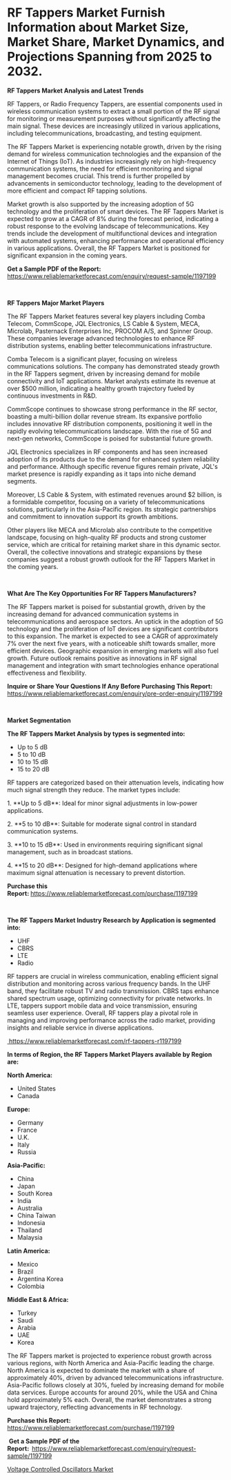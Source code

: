 <p><h1>RF Tappers Market Furnish Information about Market Size, Market Share, Market Dynamics, and Projections Spanning from 2025 to 2032.</h1></p><p><strong>RF Tappers Market Analysis and Latest Trends</strong></p>
<p><p>RF Tappers, or Radio Frequency Tappers, are essential components used in wireless communication systems to extract a small portion of the RF signal for monitoring or measurement purposes without significantly affecting the main signal. These devices are increasingly utilized in various applications, including telecommunications, broadcasting, and testing equipment. </p><p>The RF Tappers Market is experiencing notable growth, driven by the rising demand for wireless communication technologies and the expansion of the Internet of Things (IoT). As industries increasingly rely on high-frequency communication systems, the need for efficient monitoring and signal management becomes crucial. This trend is further propelled by advancements in semiconductor technology, leading to the development of more efficient and compact RF tapping solutions.</p><p>Market growth is also supported by the increasing adoption of 5G technology and the proliferation of smart devices. The RF Tappers Market is expected to grow at a CAGR of 8% during the forecast period, indicating a robust response to the evolving landscape of telecommunications. Key trends include the development of multifunctional devices and integration with automated systems, enhancing performance and operational efficiency in various applications. Overall, the RF Tappers Market is positioned for significant expansion in the coming years.</p></p>
<p><strong>Get a Sample PDF of the Report:&nbsp;</strong> <a href="https://www.reliablemarketforecast.com/enquiry/request-sample/1197199?utm_campaign=1893&utm_medium=2&utm_source=Github&utm_content=ia&utm_term=11022025&utm_id=rf-tappers">https://www.reliablemarketforecast.com/enquiry/request-sample/1197199</a></p>
<p>&nbsp;</p>
<p><strong>RF Tappers Major Market Players</strong></p>
<p><p>The RF Tappers Market features several key players including Comba Telecom, CommScope, JQL Electronics, LS Cable & System, MECA, Microlab, Pasternack Enterprises Inc, PROCOM A/S, and Spinner Group. These companies leverage advanced technologies to enhance RF distribution systems, enabling better telecommunications infrastructure.</p><p>Comba Telecom is a significant player, focusing on wireless communications solutions. The company has demonstrated steady growth in the RF Tappers segment, driven by increasing demand for mobile connectivity and IoT applications. Market analysts estimate its revenue at over $500 million, indicating a healthy growth trajectory fueled by continuous investments in R&D.</p><p>CommScope continues to showcase strong performance in the RF sector, boasting a multi-billion dollar revenue stream. Its expansive portfolio includes innovative RF distribution components, positioning it well in the rapidly evolving telecommunications landscape. With the rise of 5G and next-gen networks, CommScope is poised for substantial future growth.</p><p>JQL Electronics specializes in RF components and has seen increased adoption of its products due to the demand for enhanced system reliability and performance. Although specific revenue figures remain private, JQL's market presence is rapidly expanding as it taps into niche demand segments.</p><p>Moreover, LS Cable & System, with estimated revenues around $2 billion, is a formidable competitor, focusing on a variety of telecommunications solutions, particularly in the Asia-Pacific region. Its strategic partnerships and commitment to innovation support its growth ambitions.</p><p>Other players like MECA and Microlab also contribute to the competitive landscape, focusing on high-quality RF products and strong customer service, which are critical for retaining market share in this dynamic sector. Overall, the collective innovations and strategic expansions by these companies suggest a robust growth outlook for the RF Tappers Market in the coming years.</p></p>
<p>&nbsp;</p>
<p><strong>What Are The Key Opportunities For RF Tappers Manufacturers?</strong></p>
<p><p>The RF Tappers market is poised for substantial growth, driven by the increasing demand for advanced communication systems in telecommunications and aerospace sectors. An uptick in the adoption of 5G technology and the proliferation of IoT devices are significant contributors to this expansion. The market is expected to see a CAGR of approximately 7% over the next five years, with a noticeable shift towards smaller, more efficient devices. Geographic expansion in emerging markets will also fuel growth. Future outlook remains positive as innovations in RF signal management and integration with smart technologies enhance operational effectiveness and flexibility.</p></p>
<p><strong>Inquire or Share Your Questions If Any Before Purchasing This Report:</strong> <a href="https://www.reliablemarketforecast.com/enquiry/pre-order-enquiry/1197199?utm_campaign=1893&utm_medium=2&utm_source=Github&utm_content=ia&utm_term=11022025&utm_id=rf-tappers">https://www.reliablemarketforecast.com/enquiry/pre-order-enquiry/1197199</a></p>
<p>&nbsp;</p>
<p><strong>Market Segmentation</strong></p>
<p><strong>The RF Tappers Market Analysis by types is segmented into:</strong></p>
<p><ul><li>Up to 5 dB</li><li>5 to 10 dB</li><li>10 to 15 dB</li><li>15 to 20 dB</li></ul></p>
<p><p>RF tappers are categorized based on their attenuation levels, indicating how much signal strength they reduce. The market types include: </p><p>1. **Up to 5 dB**: Ideal for minor signal adjustments in low-power applications.</p><p>2. **5 to 10 dB**: Suitable for moderate signal control in standard communication systems.</p><p>3. **10 to 15 dB**: Used in environments requiring significant signal management, such as in broadcast stations.</p><p>4. **15 to 20 dB**: Designed for high-demand applications where maximum signal attenuation is necessary to prevent distortion.</p></p>
<p><strong>Purchase this Report:&nbsp;</strong><a href="https://www.reliablemarketforecast.com/purchase/1197199?utm_campaign=1893&utm_medium=2&utm_source=Github&utm_content=ia&utm_term=11022025&utm_id=rf-tappers">https://www.reliablemarketforecast.com/purchase/1197199</a></p>
<p>&nbsp;</p>
<p><strong>The RF Tappers Market Industry Research by Application is segmented into:</strong></p>
<p><ul><li>UHF</li><li>CBRS</li><li>LTE</li><li>Radio</li></ul></p>
<p><p>RF tappers are crucial in wireless communication, enabling efficient signal distribution and monitoring across various frequency bands. In the UHF band, they facilitate robust TV and radio transmission. CBRS taps enhance shared spectrum usage, optimizing connectivity for private networks. In LTE, tappers support mobile data and voice transmission, ensuring seamless user experience. Overall, RF tappers play a pivotal role in managing and improving performance across the radio market, providing insights and reliable service in diverse applications.</p></p>
<p><a href="https://www.reliablemarketforecast.com/rf-tappers-r1197199?utm_campaign=1893&utm_medium=2&utm_source=Github&utm_content=ia&utm_term=11022025&utm_id=rf-tappers">&nbsp;https://www.reliablemarketforecast.com/rf-tappers-r1197199</a></p>
<p><strong>In terms of Region, the RF Tappers Market Players available by Region are:</strong></p>
<p>
    <p> <strong> North America: </strong>
        <ul>
            <li>United States</li>
            <li>Canada</li>
        </ul>
        </p> 
    <p> <strong> Europe: </strong>
        <ul>
            <li>Germany</li>
            <li>France</li>
            <li>U.K.</li>
            <li>Italy</li>
            <li>Russia</li>
        </ul>
        </p> 
    <p> <strong> Asia-Pacific: </strong>
        <ul>
            <li>China</li>
            <li>Japan</li>
            <li>South Korea</li>
            <li>India</li>
            <li>Australia</li>
            <li>China Taiwan</li>
            <li>Indonesia</li>
            <li>Thailand</li>
            <li>Malaysia</li>
        </ul>
        </p> 
    <p> <strong> Latin America: </strong>
        <ul>
            <li>Mexico</li>
            <li>Brazil</li>
            <li>Argentina Korea</li>
            <li>Colombia</li>
        </ul>
        </p> 
    <p> <strong> Middle East & Africa: </strong>
        <ul>
            <li>Turkey</li>
            <li>Saudi</li>
            <li>Arabia</li>
            <li>UAE</li>
            <li>Korea</li>
        </ul>
    </p>
    </p>
<p><p>The RF Tappers market is projected to experience robust growth across various regions, with North America and Asia-Pacific leading the charge. North America is expected to dominate the market with a share of approximately 40%, driven by advanced telecommunications infrastructure. Asia-Pacific follows closely at 30%, fueled by increasing demand for mobile data services. Europe accounts for around 20%, while the USA and China hold approximately 5% each. Overall, the market demonstrates a strong upward trajectory, reflecting advancements in RF technology.</p></p>
<p><strong>Purchase this Report: </strong><a href="https://www.reliablemarketforecast.com/purchase/1197199?utm_campaign=1893&utm_medium=2&utm_source=Github&utm_content=ia&utm_term=11022025&utm_id=rf-tappers">https://www.reliablemarketforecast.com/purchase/1197199</a></p>
<p>&nbsp;<strong>Get a Sample PDF of the Report:&nbsp;&nbsp;</strong><a href="https://www.reliablemarketforecast.com/enquiry/request-sample/1197199?utm_campaign=1893&utm_medium=2&utm_source=Github&utm_content=ia&utm_term=11022025&utm_id=rf-tappers">https://www.reliablemarketforecast.com/enquiry/request-sample/1197199</a></p>
<p><strong></strong></p>
<p><p><a href="https://github.com/PeterParrish5/Market-Research-Report-List-7/blob/main/voltage-controlled-oscillators-market.md?utm_campaign=1893&utm_medium=2&utm_source=Github&utm_content=ia&utm_term=11022025&utm_id=rf-tappers">Voltage Controlled Oscillators Market</a></p></p>